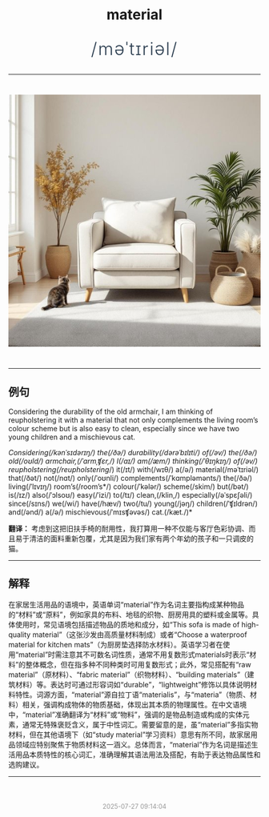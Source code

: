 <div align="center">

# material

<div style="margin: 30px 0;">
<h1 style="font-size: 2.5em; font-weight: 300; letter-spacing: 2px; margin: 0; color: #2c3e50;">
/məˈtɪriəl/
</h1>
</div>

</div>

---

<div align="center" style="margin: 40px 0;">

![material](images/material.png)

</div>

---

## 例句

Considering the durability of the old armchair, I am thinking of reupholstering it with a material that not only complements the living room’s colour scheme but is also easy to clean, especially since we have two young children and a mischievous cat.

*Considering(/kənˈsɪdərɪŋ/) the(/ðə/) durability(/dərəˈbɪlɪti/) of(/əv/) the(/ðə/) old(/oʊld/) armchair,(/ˈɑrmˌʧɛr,/) I(/aɪ/) am(/æm/) thinking(/ˈθɪŋkɪŋ/) of(/əv/) reupholstering(/reupholstering*/) it(/ɪt/) with(/wɪθ/) a(/ə/) material(/məˈtɪriəl/) that(/ðət/) not(/nɑt/) only(/ˈoʊnli/) complements(/ˈkɑmpləmənts/) the(/ðə/) living(/ˈlɪvɪŋ/) room’s(/room’s*/) colour(/ˈkələr/) scheme(/skim/) but(/bət/) is(/ɪz/) also(/ˈɔlsoʊ/) easy(/ˈizi/) to(/tɪ/) clean,(/klin,/) especially(/əˈspɛʃəli/) since(/sɪns/) we(/wi/) have(/hæv/) two(/tu/) young(/jəŋ/) children(/ˈʧɪldrən/) and(/ənd/) a(/ə/) mischievous(/ˈmɪsʧəvəs/) cat.(/kæt./)*

**翻译：** 考虑到这把旧扶手椅的耐用性，我打算用一种不仅能与客厅色彩协调、而且易于清洁的面料重新包覆，尤其是因为我们家有两个年幼的孩子和一只调皮的猫。

---

## 解释

在家居生活用品的语境中，英语单词“material”作为名词主要指构成某种物品的“材料”或“原料”，例如家具的布料、地毯的织物、厨房用具的塑料或金属等。具体使用时，常见语境包括描述物品的质地和成分，如“This sofa is made of high-quality material”（这张沙发由高质量材料制成）或者“Choose a waterproof material for kitchen mats”（为厨房垫选择防水材料）。英语学习者在使用“material”时需注意其不可数名词性质，通常不用复数形式materials时表示“材料”的整体概念，但在指多种不同种类时可用复数形式；此外，常见搭配有“raw material”（原材料）、“fabric material”（织物材料）、“building materials”（建筑材料）等。表达时可通过形容词如“durable”，“lightweight”修饰以具体说明材料特性。词源方面，“material”源自拉丁语“materialis”，与“materia”（物质、材料）相关，强调构成物体的物质基础，体现出其本质的物理属性。在中文语境中，“material”准确翻译为“材料”或“物料”，强调的是物品制造或构成的实体元素，通常无特殊褒贬含义，属于中性词汇。需要留意的是，虽“material”多指实物材料，但在其他语境下（如“study material”学习资料）意思有所不同，故家居用品领域应特别聚焦于物质材料这一涵义。总体而言，“material”作为名词是描述生活用品本质特性的核心词汇，准确理解其语法用法及搭配，有助于表达物品属性和选购建议。


---

<div align="center" style="margin-top: 50px;">
<small style="color: #999; font-size: 0.9em;">2025-07-27 09:14:04</small>
</div>
